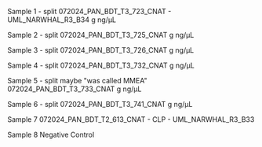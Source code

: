 Sample 1 - split
072024_PAN_BDT_T3_723_CNAT - UML_NARWHAL_R3_B34
g
ng/μL

Sample 2 - split
072024_PAN_BDT_T3_725_CNAT
g
ng/μL

Sample 3 - split
072024_PAN_BDT_T3_726_CNAT
g
ng/μL

Sample 4 - split
072024_PAN_BDT_T3_732_CNAT
g
ng/μL

Sample 5 - split maybe "was called MMEA"
072024_PAN_BDT_T3_733_CNAT
g
ng/μL

Sample 6 - split
072024_PAN_BDT_T3_741_CNAT
g
ng/μL

Sample 7 
072024_PAN_BDT_T2_613_CNAT - CLP - UML_NARWHAL_R3_B33

Sample 8
Negative Control